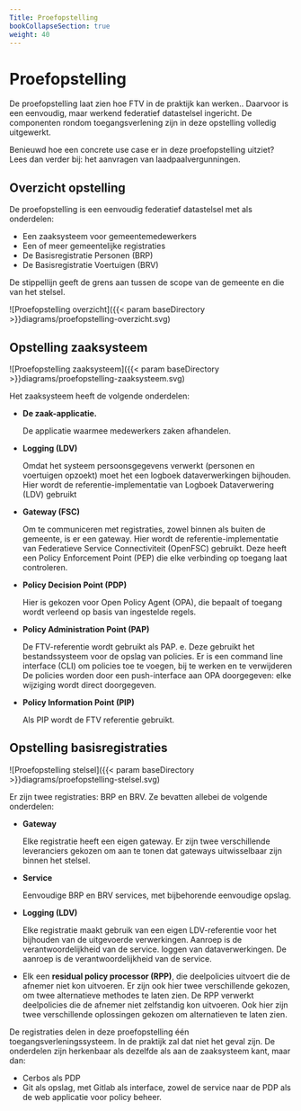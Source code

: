```yaml
---
Title: Proefopstelling
bookCollapseSection: true
weight: 40
---
```


# Proefopstelling

De proefopstelling laat zien hoe FTV in de praktijk kan werken.. Daarvoor is een eenvoudig, maar werkend federatief datastelsel ingericht. De componenten rondom toegangsverlening zijn in deze opstelling volledig uitgewerkt.  

Benieuwd hoe een concrete use case er in deze proefopstelling uitziet? Lees dan verder bij: het aanvragen van laadpaalvergunningen.

## Overzicht opstelling

De proefopstelling is een eenvoudig federatief datastelsel met als onderdelen:

- Een zaaksysteem voor gemeentemedewerkers 
- Een of meer gemeentelijke registraties 
- De Basisregistratie Personen (BRP)
- De Basisregistratie Voertuigen (BRV)

De stippellijn geeft de grens aan tussen de scope van de gemeente en die van het stelsel.

![Proefopstelling overzicht]({{< param baseDirectory >}}diagrams/proefopstelling-overzicht.svg)

## Opstelling zaaksysteem

![Proefopstelling zaaksysteem]({{< param baseDirectory >}}diagrams/proefopstelling-zaaksysteem.svg)

Het zaaksysteem heeft de volgende onderdelen:
- **De zaak-applicatie.**
    
    De applicatie waarmee medewerkers zaken afhandelen.

- **Logging (LDV)**

    Omdat het systeem persoonsgegevens verwerkt (personen en voertuigen opzoekt) moet het een logboek dataverwerkingen bijhouden. Hier wordt de referentie-implementatie van Logboek Dataverwering (LDV) gebruikt

- **Gateway (FSC)**

    Om te communiceren met registraties, zowel binnen als buiten de gemeente, is er een gateway. Hier wordt de referentie-implementatie van Federatieve Service Connectiviteit (OpenFSC) gebruikt. Deze heeft een Policy Enforcement Point (PEP) die elke verbinding op toegang laat controleren.

- **Policy Decision Point (PDP)**

    Hier is gekozen voor Open Policy Agent (OPA), die bepaalt of toegang wordt verleend op basis van ingestelde regels.

- **Policy Administration Point (PAP)**

    De FTV-referentie wordt gebruikt als PAP. e. Deze gebruikt het bestandssysteem voor de opslag van policies. Er is een command line interface (CLI) om policies toe te voegen, bij te werken en te verwijderen De policies worden door een push-interface aan OPA doorgegeven: elke wijziging wordt direct doorgegeven.

- **Policy Information Point (PIP)**

    Als PIP wordt de FTV referentie gebruikt.

## Opstelling basisregistraties

![Proefopstelling stelsel]({{< param baseDirectory >}}diagrams/proefopstelling-stelsel.svg)

Er zijn twee registraties: BRP en BRV. Ze bevatten allebei de volgende onderdelen:

- **Gateway** 
    
    Elke registratie heeft een eigen gateway. Er zijn twee verschillende leveranciers gekozen om aan te tonen dat gateways uitwisselbaar zijn binnen het stelsel.

- **Service**

    Eenvoudige BRP en BRV services, met bijbehorende eenvoudige opslag.

- **Logging (LDV)**

    Elke registratie maakt gebruik van een eigen LDV-referentie voor het bijhouden van de uitgevoerde verwerkingen. Aanroep is de verantwoordelijkheid van de service. loggen van dataverwerkingen. De aanroep is de verantwoordelijkheid van de service.

- Elk een **residual policy processor (RPP)**, die deelpolicies uitvoert die de afnemer niet kon uitvoeren. Er zijn ook hier twee verschillende gekozen, om twee alternatieve methodes te laten zien. 
De RPP verwerkt deelpolicies die de afnemer niet zelfstandig kon uitvoeren. Ook hier zijn twee verschillende oplossingen gekozen om alternatieven te laten zien.

De registraties delen in deze proefopstelling één toegangsverleningssysteem. In de praktijk  zal dat niet het geval zijn. De onderdelen zijn herkenbaar als dezelfde als aan de zaaksysteem kant, maar dan:
- Cerbos als PDP
- Git als opslag, met Gitlab als interface, zowel de service naar de PDP als de web applicatie voor policy beheer.
